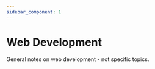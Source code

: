 ```yaml
---
sidebar_component: 1
---
```


# Web Development

General notes on web development - not specific topics.